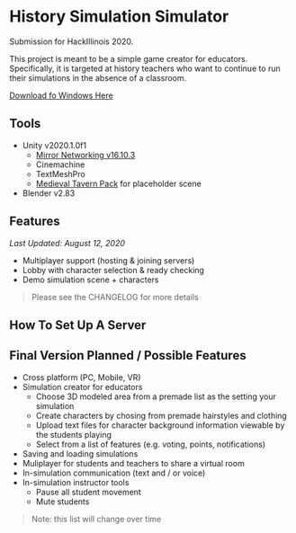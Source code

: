 # History Simulation Simulator
Submission for HackIllinois 2020. 

This project is meant to be a simple game creator for educators. Specifically, it is targeted at history teachers who want to continue to run their simulations in
the absence of a classroom. 

[Download fo Windows Here]()

## Tools
* Unity v2020.1.0f1
    * [Mirror Networking v16.10.3](https://mirror-networking.com/)
    * Cinemachine
    * TextMeshPro
    * [Medieval Tavern Pack](https://assetstore.unity.com/packages/3d/props/furniture/medieval-tavern-pack-112546) for placeholder scene
* Blender v2.83

## Features
_Last Updated: August 12, 2020_

* Multiplayer support (hosting & joining servers)
* Lobby with character selection & ready checking
* Demo simulation scene + characters 

> Please see the CHANGELOG for more details

## How To Set Up A Server


## Final Version Planned / Possible Features
* Cross platform (PC, Mobile, VR)
* Simulation creator for educators
    * Choose 3D modeled area from a premade list as the setting your simulation
    * Create characters by chosing from premade hairstyles and clothing
    * Upload text files for character background information viewable by the students playing
    * Select from a list of features (e.g. voting, points, notifications)
* Saving and loading simulations
* Muliplayer for students and teachers to share a virtual room
* In-simulation communication (text and / or voice)
* In-simulation instructor tools
    * Pause all student movement
    * Mute students

> Note: this list will change over time
